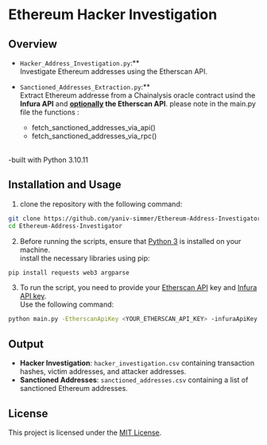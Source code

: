# Ethereum Hacker Investigation 

## Overview
-  `Hacker_Address_Investigation.py`:**\
 Investigate Ethereum addresses using the Etherscan API.


-  `Sanctioned_Addresses_Extraction.py`:**\
 Extract  Ethereum addresse from a Chainalysis oracle contract usind the **Infura API** and **<ins>optionally</ins> the Etherscan API**. please note in the main.py file the functions :
    - fetch_sanctioned_addresses_via_api()
    - fetch_sanctioned_addresses_via_rpc()

<br />-built with Python 3.10.11

## Installation and Usage

1. clone the repository with the following command:

```bash
git clone https://github.com/yaniv-simmer/Ethereum-Address-Investigator.git
cd Ethereum-Address-Investigator
```


2. Before running the scripts, ensure that [Python 3](https://www.python.org/downloads/) is installed on your machine.\
install the necessary libraries using pip:

```bash
pip install requests web3 argparse
```




3. To run the script, you need to provide your [Etherscan API](https://docs.etherscan.io/getting-started/viewing-api-usage-statistics) key and [Infura API key](https://docs.infura.io/getting-started).\
Use the following command:

```bash
python main.py -EtherscanApiKey <YOUR_ETHERSCAN_API_KEY> -infuraApiKey <YOUR_INFURA_API_KEY>
```




## Output
- **Hacker Investigation**: `hacker_investigation.csv` containing transaction hashes, victim addresses, and attacker addresses.
- **Sanctioned Addresses**: `sanctioned_addresses.csv` containing a list of sanctioned Ethereum addresses.


## License


This project is licensed under the [MIT License](LICENSE).




